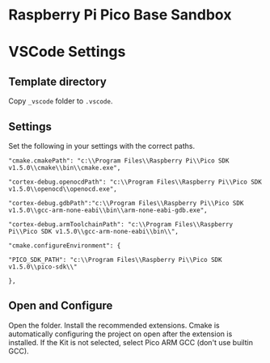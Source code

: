 # Raspberry Pi Pico Base Sandbox

# VSCode Settings
## Template directory
Copy `_vscode` folder to `.vscode`.

## Settings
Set the following in your settings with the correct paths.
```
"cmake.cmakePath": "c:\\Program Files\\Raspberry Pi\\Pico SDK v1.5.0\\cmake\\bin\\cmake.exe",

"cortex-debug.openocdPath": "c:\\Program Files\\Raspberry Pi\\Pico SDK v1.5.0\\openocd\\openocd.exe",

"cortex-debug.gdbPath":"c:\\Program Files\\Raspberry Pi\\Pico SDK v1.5.0\\gcc-arm-none-eabi\\bin\\arm-none-eabi-gdb.exe",

"cortex-debug.armToolchainPath": "c:\\Program Files\\Raspberry Pi\\Pico SDK v1.5.0\\gcc-arm-none-eabi\\bin\\",

"cmake.configureEnvironment": {

"PICO_SDK_PATH": "c:\\Program Files\\Raspberry Pi\\Pico SDK v1.5.0\\pico-sdk\\"

},
```
## Open and Configure
Open the folder. Install the recommended extensions. 
Cmake is automatically configuring the project on open after the extension is installed.
If the Kit is not selected, select Pico ARM GCC (don't use builtin GCC).

